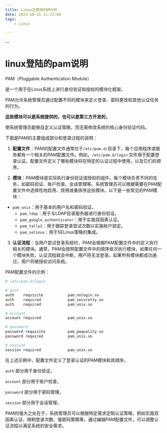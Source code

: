 ```yaml
---
title: Linux之登陆PAM分析
date: 2023-10-25 11:23:04
tags:
	- Linux

---
```


--

# linux登陆的pam说明

PAM（Pluggable Authentication Module）

是一个用于在Linux系统上进行身份验证和授权的模块化框架。

PAM允许系统管理员通过配置不同的模块来定义登录、密码更改和其他认证任务的行为。

**这些模块可以是系统提供的，也可以是第三方开发的，**

使系统管理员能够自定义认证策略，而无需修改系统的核心身份验证代码。

下面是PAM的主要组成部分和登录过程的说明：

1. **配置文件**：PAM的配置文件通常位于`/etc/pam.d/`目录下，每个应用程序或服务都有一个相关的PAM配置文件。例如，`/etc/pam.d/login` 文件用于配置登录认证。配置文件定义了哪些模块将在特定的认证过程中使用，以及它们的顺序。

2. **模块**：PAM模块是实际执行身份验证或授权的组件。每个模块负责不同的任务，如密码验证、账户检查、会话管理等。系统管理员可以根据需要在PAM配置文件中选择性地启用、禁用或重排序这些模块。以下是一些常见的PAM模块：
- `pam_unix`：用于基本的用户名和密码验证。
   - `pam_ldap`：用于与LDAP目录服务器进行身份验证。
   - `pam_google_authenticator`：用于实施双因素认证。
   - `pam_tally2`：用于跟踪登录尝试次数以实施帐户锁定。
   - `pam_selinux`：用于SELinux策略的集成。
   
3. **认证流程**：当用户尝试登录系统时，PAM会根据PAM配置文件中的定义执行相关的模块。通常，PAM会按照配置文件中的顺序依次执行模块，如果任何一个模块失败，认证流程就会中断，用户将无法登录。如果所有模块都成功通过，用户将被授权访问系统。

PAM配置文件的示例：

```bash
# /etc/pam.d/login

# auth
auth    requisite           pam_nologin.so
auth    required            pam_securetty.so
auth    required            pam_unix.so

# account
account required            pam_unix.so

# password
password requisite          pam_pwquality.so
password required           pam_unix.so

# session
session required            pam_unix.so
```

在上述示例中，配置文件定义了登录认证的PAM模块和其顺序。

`auth` 部分用于身份验证，

`account` 部分用于账户检查，

`password` 部分用于密码管理，

`session` 部分用于会话管理。

PAM的强大之处在于，系统管理员可以根据特定需求定制认证策略，例如实施双因素认证、限制登录次数、强密码策略等。通过编辑PAM配置文件，可以调整认证流程以满足系统的安全需求。
